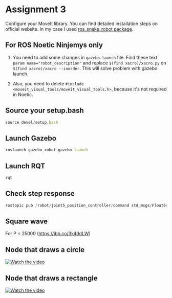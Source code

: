 # Assignment 3 
Configure your MoveIt library. You can find detailed installation steps on official website. In my case I used [ros_snake_robot package](https://github.com/fenixkz/ros_snake_robot).   

## For ROS Noetic Ninjemys only
1. You need to add some changes in `gazebo.launch` file. Find these text: `param name="robot_description"` and replace `$(find xacro)/xacro.py` on `$(find xacro)/xacro --inorder`. This will solve problem with gazebo launch. 

1. Also, you need to delete `#include <moveit_visual_tools/moveit_visual_tools.h>`, because it's not required in Noetic.

## Source your setup.bash
```javascript
source devel/setup.bash
```

## Launch Gazebo
 ```javascript
roslaunch gazebo_robot gazebo.launch
```

## Launch RQT
 ```javascript
rqt
```

## Check step response
 ```javascript
rostopic pub /robot/joint5_position_controller/command std_msgs/Float64 "data = 1"
```
## Square wave
For P = 25000
(https://ibb.co/3k4ddLW)

## Node that draws a circle

[![Watch the video](http://i3.ytimg.com/vi/QPuplEMZ1ew/hqdefault.jpg)](https://www.youtube.com/watch?v=QPuplEMZ1ew)

## Node that draws a rectangle

[![Watch the video](https://img.youtube.com/vi/Yplz1VXiJ0M/hqdefault.jpg)](https://www.youtube.com/watch?v=Yplz1VXiJ0M)

